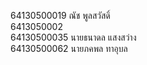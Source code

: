 64130500019 ณัช พูลสวัสดิ์ <br>
6413050002 <br>
64130500035 นายธนาดล แสงสว่าง <br>
64130500062 นายภคพล ทาอุบล <br>

